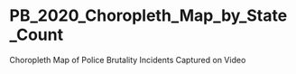# PB_2020_Choropleth_Map_by_State_Count
 Choropleth Map of Police Brutality Incidents Captured on Video

